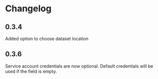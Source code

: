 # Changelog

## 0.3.4
Added option to choose dataset location

## 0.3.6
Service account credentials are now optional. Default credentials will be used if the field is empty.